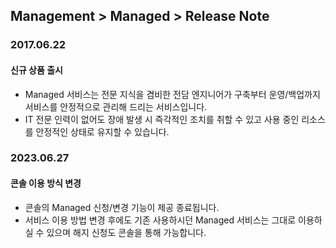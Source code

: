 ## Management > Managed > Release Note

### 2017.06.22
#### 신규 상품 출시
* Managed 서비스는 전문 지식을 겸비한 전담 엔지니어가 구축부터 운영/백업까지 서비스를 안정적으로 관리해 드리는 서비스입니다.
* IT 전문 인력이 없어도 장애 발생 시 즉각적인 조치를 취할 수 있고 사용 중인 리소스를 안정적인 상태로 유지할 수 있습니다.

### 2023.06.27
#### 콘솔 이용 방식 변경
* 콘솔의 Managed 신청/변경 기능이 제공 종료됩니다.
* 서비스 이용 방법 변경 후에도 기존 사용하시던 Managed 서비스는 그대로 이용하실 수 있으며 해지 신청도 콘솔을 통해 가능합니다.